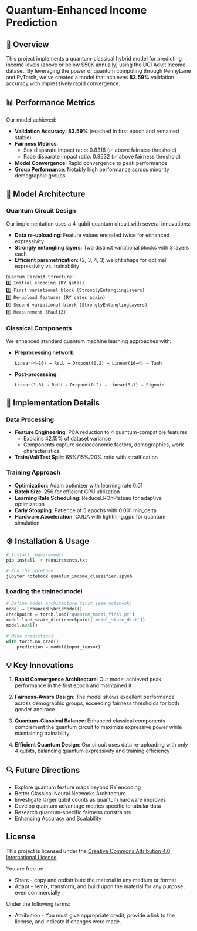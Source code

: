 # Quantum-Enhanced Income Prediction

## 🚀 Overview

This project implements a quantum-classical hybrid model for predicting income levels (above or below $50K annually) using the UCI Adult Income dataset. By leveraging the power of quantum computing through PennyLane and PyTorch, we've created a model that achieves **83.59%** validation accuracy with impressively rapid convergence.

## 📊 Performance Metrics

Our model achieved:
- **Validation Accuracy: 83.59%** (reached in first epoch and remained stable)
- **Fairness Metrics**:
  - Sex disparate impact ratio: 0.8316 (✅ above fairness threshold)
  - Race disparate impact ratio: 0.8632 (✅ above fairness threshold)
- **Model Convergence**: Rapid convergence to peak performance
- **Group Performance**: Notably high performance across minority demographic groups

## 🧠 Model Architecture

### Quantum Circuit Design

Our implementation uses a 4-qubit quantum circuit with several innovations:
- **Data re-uploading**: Feature values encoded twice for enhanced expressivity
- **Strongly entangling layers**: Two distinct variational blocks with 3 layers each
- **Efficient parametrization**: (2, 3, 4, 3) weight shape for optimal expressivity vs. trainability

```
Quantum Circuit Structure:
1️⃣ Initial encoding (RY gates)
2️⃣ First variational block (StronglyEntanglingLayers)
3️⃣ Re-upload features (RY gates again)
4️⃣ Second variational block (StronglyEntanglingLayers)
5️⃣ Measurement (PauliZ)
```

### Classical Components

We enhanced standard quantum machine learning approaches with:
- **Preprocessing network**: 
  ```
  Linear(4→16) → ReLU → Dropout(0.2) → Linear(16→4) → Tanh
  ```
- **Post-processing**:
  ```
  Linear(1→8) → ReLU → Dropout(0.2) → Linear(8→1) → Sigmoid
  ```

## 🔧 Implementation Details

### Data Processing

- **Feature Engineering**: PCA reduction to 4 quantum-compatible features
  - Explains 42.15% of dataset variance
  - Components capture socioeconomic factors, demographics, work characteristics
- **Train/Val/Test Split**: 65%/15%/20% ratio with stratification

### Training Approach

- **Optimization**: Adam optimizer with learning rate 0.01
- **Batch Size**: 256 for efficient GPU utilization
- **Learning Rate Scheduling**: ReduceLROnPlateau for adaptive optimization
- **Early Stopping**: Patience of 5 epochs with 0.001 min_delta
- **Hardware Acceleration**: CUDA with lightning.gpu for quantum simulation

## ⚙️ Installation & Usage

```bash
# Install requirements
pip install -r requirements.txt

# Run the notebook
jupyter notebook quantum_income_classifier.ipynb
```

### Loading the trained model

```python
# Define model architecture first (see notebook)
model = EnhancedHybridModel()
checkpoint = torch.load('quantum_model_final.pt')
model.load_state_dict(checkpoint['model_state_dict'])
model.eval()

# Make predictions
with torch.no_grad():
    prediction = model(input_tensor)
```

## 💡 Key Innovations

1. **Rapid Convergence Architecture**: Our model achieved peak performance in the first epoch and maintained it

2. **Fairness-Aware Design**: The model shows excellent performance across demographic groups, exceeding fairness thresholds for both gender and race

3. **Quantum-Classical Balance**: Enhanced classical components complement the quantum circuit to maximize expressive power while maintaining trainability

4. **Efficient Quantum Design**: Our circuit uses data re-uploading with only 4 qubits, balancing quantum expressivity and training efficiency

## 🔍 Future Directions

- Explore quantum feature maps beyond RY encoding
- Better Classical Neural Networks Architecture
- Investigate larger qubit counts as quantum hardware improves
- Develop quantum advantage metrics specific to tabular data
- Research quantum-specific fairness constraints
- Enhancing Accuracy and Scalability

## License

This project is licensed under the [Creative Commons Attribution 4.0 International License](https://creativecommons.org/licenses/by/4.0/).

You are free to:
- Share - copy and redistribute the material in any medium or format
- Adapt - remix, transform, and build upon the material for any purpose, even commercially

Under the following terms:
- Attribution - You must give appropriate credit, provide a link to the license, and indicate if changes were made.
